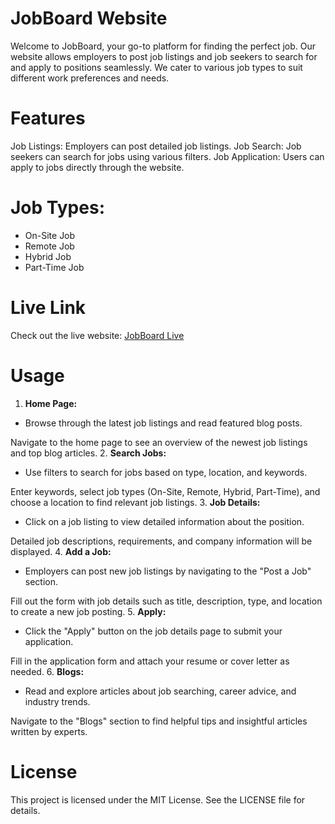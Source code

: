 # JobBoard Website
Welcome to JobBoard, your go-to platform for finding the perfect job. Our website allows employers to post job listings and job seekers to search for and apply to positions seamlessly. We cater to various job types to suit different work preferences and needs.

# Features
Job Listings: Employers can post detailed job listings.
Job Search: Job seekers can search for jobs using various filters.
Job Application: Users can apply to jobs directly through the website.
# Job Types:
- On-Site Job
- Remote Job
- Hybrid Job
- Part-Time Job
# Live Link

Check out the live website: [JobBoard Live](https://job-espial.web.app/)

# Usage
1. **Home Page:** 
- Browse through the latest job listings and read featured blog posts.

Navigate to the home page to see an overview of the newest job listings and top blog articles.
2. **Search Jobs:** 
- Use filters to search for jobs based on type, location, and keywords.

Enter keywords, select job types (On-Site, Remote, Hybrid, Part-Time), and choose a location to find relevant job listings.
3. **Job Details:** 
- Click on a job listing to view detailed information about the position.

Detailed job descriptions, requirements, and company information will be displayed.
4. **Add a Job:** 
- Employers can post new job listings by navigating to the "Post a Job" section.

Fill out the form with job details such as title, description, type, and location to create a new job posting.
5. **Apply:** 
- Click the "Apply" button on the job details page to submit your application.

Fill in the application form and attach your resume or cover letter as needed.
6. **Blogs:** 
- Read and explore articles about job searching, career advice, and industry trends.

Navigate to the "Blogs" section to find helpful tips and insightful articles written by experts.

# License
This project is licensed under the MIT License. See the LICENSE file for details.
